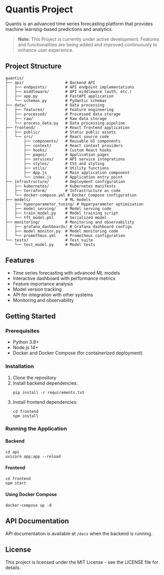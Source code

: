 # Quantis Project

Quantis is an advanced time series forecasting platform that provides machine learning-based predictions and analytics.

> **Note**: This Project is currently under active development. Features and functionalities are being added and improved continuously to enhance user experience.

## Project Structure

```
quantis/
├── api/                  # Backend API
│   ├── endpoints/        # API endpoint implementations
│   ├── middleware/       # API middleware (auth, etc.)
│   ├── app.py            # FastAPI application
│   └── schemas.py        # Pydantic schemas
├── data/                 # Data processing
│   ├── features/         # Feature engineering
│   ├── processed/        # Processed data storage
│   ├── raw/              # Raw data storage
│   └── process_data.py   # Data processing pipeline
├── frontend/             # React frontend application
│   ├── public/           # Static public assets
│   └── src/              # React source code
│       ├── components/   # Reusable UI components
│       ├── context/      # React context providers
│       ├── hooks/        # Custom React hooks
│       ├── pages/        # Application pages
│       ├── services/     # API service integrations
│       ├── styles/       # CSS and styling
│       ├── utils/        # Utility functions
│       ├── App.js        # Main application component
│       └── index.js      # Application entry point
├── infrastructure/       # Deployment configuration
│   ├── kubernetes/       # Kubernetes manifests
│   ├── terraform/        # Infrastructure as code
│   └── docker-compose.yml # Docker Compose configuration
├── models/               # ML models
│   ├── hyperparameter_tuning/ # Hyperparameter optimization
│   ├── model_serving/    # Model serving code
│   ├── train_model.py    # Model training script
│   └── tft_model.pkl     # Serialized model
├── monitoring/           # Monitoring and observability
│   ├── grafana_dashboards/ # Grafana dashboard configs
│   ├── model_monitor.py  # Model monitoring code
│   └── prometheus.yml    # Prometheus configuration
└── tests/                # Test suite
    └── test_model.py     # Model tests
```

## Features

- Time series forecasting with advanced ML models
- Interactive dashboard with performance metrics
- Feature importance analysis
- Model version tracking
- API for integration with other systems
- Monitoring and observability

## Getting Started

### Prerequisites

- Python 3.8+
- Node.js 14+
- Docker and Docker Compose (for containerized deployment)

### Installation

1. Clone the repository
2. Install backend dependencies:
   ```
   pip install -r requirements.txt
   ```
3. Install frontend dependencies:
   ```
   cd frontend
   npm install
   ```

### Running the Application

#### Backend

```
cd api
uvicorn app:app --reload
```

#### Frontend

```
cd frontend
npm start
```

#### Using Docker Compose

```
docker-compose up -d
```

## API Documentation

API documentation is available at `/docs` when the backend is running.

## License

This project is licensed under the MIT License - see the LICENSE file for details.
